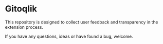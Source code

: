 # Gitoqlik
This repository is designed to collect user feedback and transparency in the extension process. 

If you have any questions, ideas or have found a bug, welcome.

